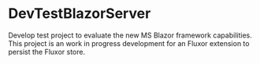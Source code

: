 # DevTestBlazorServer

Develop test project to evaluate the new MS Blazor framework capabilities.
This project is an work in progress development for an Fluxor extension to persist the Fluxor store.

